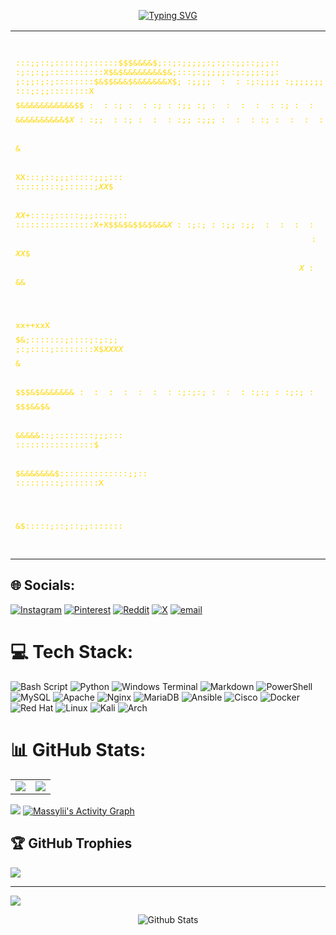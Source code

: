 
<p align="center">
  <a href="https://git.io/typing-svg">
    <img src="https://readme-typing-svg.demolab.com?font=Fira+Code&pause=1000&color=F7E10C&center=true&width=435&lines=IAM+ADDICTED+TO+PWNING;EAT+SLEEP+PWN+REPEAT" alt="Typing SVG" />
  </a>
</p>

<table>
  <tr>
    <td>
<pre
 style="color: #FFD700;">

:::;;::;::::::;::::::$$$&&&&$;::;:;;;;;:;:;::;;::;;;::
:;:;:;;:::::::::::X$&$&&&&&&&&$&;:::;:;;;;;;:;:;;;:;;:
;:;;:;:;::::::::$&$$&&&$&&&&&&&X$$;:;;;;:::;:;;;;:;;;;
;;;::::;:;:;:::xxX$&&$X$$$&$&&$&&$::;:::;:;::::;;::;;;
:::;:;;::::::::X$$$$$&&&&&&&&&&&$$$:::;:::;::;;:;:::::
:;::::::::;::::$xX$$$$&&&&&&&&&&$$X::;;::;::::;;:;;;::
::;::::::::::::+X$XX$$Xx$$&$$X$$XX:::;::;;;:::::;;;:::
:::::::::;::::::;$X$$X$$$$&$$$XX$+::::;:::::;;;:::;;::
::::::::::::::::X+X$$&$&$$&$&&&$X::;:;::;;:;;::::::;::
:::::;::::::::::::xX$$&&X$$X&&$$X::::::::::;:;:;:::;:;
;::::::;:::::::::::xX$$$$$$$$$$$:::::::;::;::::::::::;
:::::::::::::::::::+xX$$$XX$$$$X::::::::;:::::;;:::;::
:::::::::::::::::::xx+x$$&&$$X$$$$::::::::::;::;;::;::
:::::::::::::::::::+$$xx++xxX$$$$$&;:::::::;::::;:;:;;
;:;::::;::::::::X$$XX$$XX$$$$$$$$$&$$::::::::::::;:;;:
;:;:;;;:::;:;::$$$$$$$$$$$$$&$&&&&&&&$::::::::;:;:;:::
:;:;::;:;::::::$$$$$$$$&&$&$$&$$&&&&&::;::::::::;;;:::
::::::::::::::::$$$&&&&&&$$$&&&&&&&$::::::::::::::;;::
:::::::::;:::::::X$$&&&$$$$&&&$$&$:::::;::;::;;:::::::

</pre>
    </td>
    <td>

# 💫 About Me:
🔐Network Security Enthusiast<br>
🎓Degree In Networking and Security<br>
🕸️Certified Cisco CCNA 1,2,3,4 + Security<br>
👨‍🔬Currently Working On Getting The HTB CPTS Cert<br>
🏳️Plays HTB THM PicoCTF Most Of The Time

  </tr>
</table>


## 🌐 Socials:
[![Instagram](https://img.shields.io/badge/Instagram-%23E4405F.svg?logo=Instagram&logoColor=white)](https://instagram.com/multirecidivist) [![Pinterest](https://img.shields.io/badge/Pinterest-%23E60023.svg?logo=Pinterest&logoColor=white)](https://pinterest.com/massylii) [![Reddit](https://img.shields.io/badge/Reddit-%23FF4500.svg?logo=Reddit&logoColor=white)](https://reddit.com/user/rexivba) [![X](https://img.shields.io/badge/X-black.svg?logo=X&logoColor=white)](https://x.com/massylii) [![email](https://img.shields.io/badge/Email-D14836?logo=gmail&logoColor=white)](mailto:massylii@protonmail.com) 

# 💻 Tech Stack:
![Bash Script](https://img.shields.io/badge/bash_script-%23121011.svg?style=for-the-badge&logo=gnu-bash&logoColor=white) ![Python](https://img.shields.io/badge/python-3670A0?style=for-the-badge&logo=python&logoColor=ffdd54) ![Windows Terminal](https://img.shields.io/badge/Windows%20Terminal-%234D4D4D.svg?style=for-the-badge&logo=windows-terminal&logoColor=white) ![Markdown](https://img.shields.io/badge/markdown-%23000000.svg?style=for-the-badge&logo=markdown&logoColor=white) ![PowerShell](https://img.shields.io/badge/PowerShell-%235391FE.svg?style=for-the-badge&logo=powershell&logoColor=white) ![MySQL](https://img.shields.io/badge/mysql-4479A1.svg?style=for-the-badge&logo=mysql&logoColor=white) ![Apache](https://img.shields.io/badge/apache-%23D42029.svg?style=for-the-badge&logo=apache&logoColor=white) ![Nginx](https://img.shields.io/badge/nginx-%23009639.svg?style=for-the-badge&logo=nginx&logoColor=white) ![MariaDB](https://img.shields.io/badge/MariaDB-003545?style=for-the-badge&logo=mariadb&logoColor=white) ![Ansible](https://img.shields.io/badge/ansible-%231A1918.svg?style=for-the-badge&logo=ansible&logoColor=white) ![Cisco](https://img.shields.io/badge/cisco-%23049fd9.svg?style=for-the-badge&logo=cisco&logoColor=black) ![Docker](https://img.shields.io/badge/docker-%230db7ed.svg?style=for-the-badge&logo=docker&logoColor=white) ![Red Hat](https://img.shields.io/badge/Red%20Hat-EE0000?style=for-the-badge&logo=redhat&logoColor=white) ![Linux](https://img.shields.io/badge/Linux-FCC624?style=for-the-badge&logo=linux&logoColor=black) ![Kali](https://img.shields.io/badge/Kali-268BEE?style=for-the-badge&logo=kalilinux&logoColor=white) ![Arch](https://img.shields.io/badge/Arch%20Linux-1793D1?logo=arch-linux&logoColor=fff&style=for-the-badge)

# 📊 GitHub Stats:

<table>
  <tr>
    <td><img src="https://github-readme-stats.vercel.app/api?username=massylii&theme=vision-friendly-dark&hide_border=true&include_all_commits=true&count_private=true" /></td>
    <td><img src="https://nirzak-streak-stats.vercel.app/?user=massylii&theme=vision-friendly-dark&hide_border=true" /></td>
  </tr>
</table>


<img src="https://github-readme-stats.vercel.app/api/top-langs/?username=massylii&theme=vision-friendly-dark&hide_border=true&include_all_commits=true&count_private=true&layout=compact" />

<a href="https://github.com/ashutosh00710/github-readme-activity-graph">
  <img alt="Massylii's Activity Graph"
       src="https://github-readme-activity-graph.vercel.app/graph/?username=massylii&bg_color=000000&color=ffffff&line=ffa700&point=ffffff&hide_border=true" />
</a>


## 🏆 GitHub Trophies
![](https://github-profile-trophy.vercel.app/?username=massylii&theme=vision-friendly-dark&no-frame=false&no-bg=false&margin-w=4)

---
[![](https://visitcount.itsvg.in/api?id=massylii&icon=0&color=0)](https://visitcount.itsvg.in)

<p align="center">
        <img src="https://raw.githubusercontent.com/massylii/svg/main/Bottom.svg" alt="Github Stats" />
</p>
